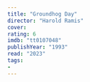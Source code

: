 ```yaml
---
title: "Groundhog Day"
director: "Harold Ramis"
cover: 
rating: 6
imdb: "tt0107048"
publishYear: "1993"
read: "2023"
tags:
- 
---
```

